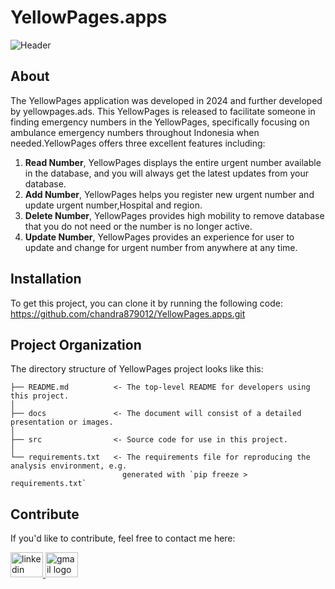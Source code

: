 # YellowPages.apps
![Header](.E:\CAPSTONEyellowpages\docs)




## About

The YellowPages application was developed in 2024 and further developed by yellowpages.ads. This YellowPages is released to facilitate someone in finding emergency numbers in the YellowPages, specifically focusing on ambulance emergency numbers throughout Indonesia when needed.YellowPages offers three excellent features including:

1. **Read Number**, YellowPages displays the entire urgent number available in the database, and you will always get the latest updates from your database.
2. **Add Number**, YellowPages helps you register new urgent number and update urgent number,Hospital and region.
3. **Delete Number**, YellowPages provides high mobility to remove database that you do not need or the number is no longer active.
4. **Update Number**, YellowPages provides an experience for user to update and change for urgent number from anywhere at any time.


## Installation

To get this project, you can clone it by running the following code:
https://github.com/chandra879012/YellowPages.apps.git

    

    
## Project Organization

The directory structure of YellowPages project looks like this:

    ├── README.md          <- The top-level README for developers using this project.
    │
    ├── docs               <- The document will consist of a detailed presentation or images.
    │
    ├── src                <- Source code for use in this project.
    │
    └── requirements.txt   <- The requirements file for reproducing the analysis environment, e.g.
                             generated with `pip freeze > requirements.txt`

## Contribute

If you'd like to contribute, feel free to contact me here:

<a href="https://www.linkedin.com/in/chandra-driastama-65b204217/" target="_blank">
    <img src="https://raw.githubusercontent.com/maurodesouza/profile-readme-generator/master/src/assets/icons/social/linkedin/default.svg" width="52" height="40" alt="linkedin logo"/>
  </a>
  <a href="mailto:chandradriastama@gmail.com" target="_blank">
    <img src="https://raw.githubusercontent.com/maurodesouza/profile-readme-generator/master/src/assets/icons/social/gmail/default.svg"  width="52" height="40" alt="gmail logo"/>
  </a>
